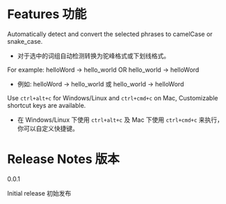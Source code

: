 # Features 功能

Automatically detect and convert the selected phrases to camelCase or snake_case.

- 对于选中的词组自动检测转换为驼峰格式或下划线格式。

For example: helloWord -> hello_world OR hello_world -> helloWord

- 例如: helloWord -> hello_world 或 hello_world -> helloWord

Use `ctrl+alt+c` for Windows/Linux and `ctrl+cmd+c` on Mac, Customizable shortcut keys are available.

- 在 Windows/Linux 下使用 `ctrl+alt+c` 及 Mac 下使用 `ctrl+cmd+c` 来执行，你可以自定义快捷键。

# Release Notes 版本

0.0.1

Initial release 初始发布